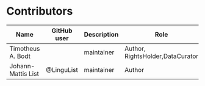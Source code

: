 # Contributors

Name               | GitHub user | Description |Role
---                | ---         | --- | ---
Timotheus A. Bodt |             | maintainer | Author, RightsHolder,DataCurator
Johann-Mattis List | @LinguList  | maintainer | Author

